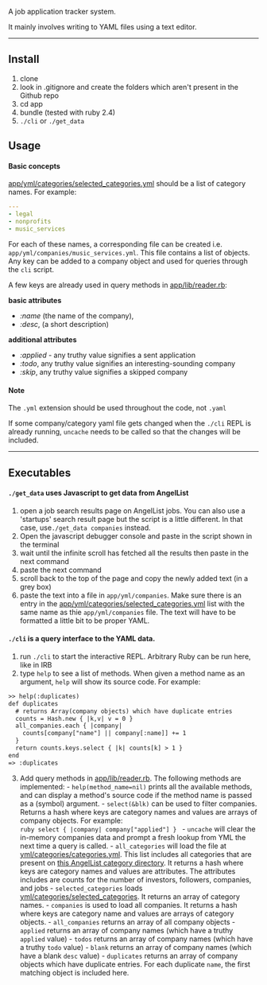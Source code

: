 A job application tracker system.

It mainly involves writing to YAML files using a text editor.

---

## Install

1. clone
2. look in .gitignore and create the folders which aren't present in the Github repo 
3. cd app
4. bundle (tested with ruby 2.4)
5. `./cli` or `./get_data`

## Usage

#### Basic concepts
  
[app/yml/categories/selected_categories.yml](app/yml/categories/selected_categories.yml) should be a list of category names. For example:  
```yml
--- 
- legal
- nonprofits
- music_services
```  

For each of these names, a corresponding file can be created i.e. `app/yml/companies/music_services.yml`. This file contains a list of objects. Any key can be added to a company object and used for queries through the `cli` script.

A few keys are already used in query methods in [app/lib/reader.rb](app/lib/reader.rb):  

**basic attributes**
- *:name* (the name of the company),
- *:desc*, (a short description)  

**additional attributes**
- *:applied* - any truthy value signifies a sent application
- *:todo*, any truthy value signifies an interesting-sounding company
- *:skip*, any truthy value signifies a skipped company

#### Note

The `.yml` extension should be used throughout the code, not `.yaml`

If some company/category yaml file gets changed when the `./cli` REPL is already running, `uncache` needs to be called so that the changes will be included.

----

## Executables

#### `./get_data` uses Javascript to get data from AngelList
  
  1. open a job search results page on AngelList jobs. You can also use a 'startups' search result page but the script is a little different. In that case, use`./get_data companies` instead.
  2. Open the javascript debugger console and paste in the script shown in the terminal
  3. wait until the infinite scroll has fetched all the results then paste in the next command
  4. paste the next command
  5. scroll back to the top of the page and copy the newly added text (in a grey box)
  6. paste the text into a file in `app/yml/companies`. Make sure there is an entry in the [app/yml/categories/selected_categories.yml](app/yml/categories/selected_categories.yml) list with the same name as thie `app/yml/companies` file. The text will have to be formatted a little bit to be proper YAML.

#### `./cli` is a query interface to the YAML data.
  1. run `./cli` to start the interactive REPL. Arbitrary Ruby can be run here, like in IRB
  2. type `help` to see a list of methods. When given a method name as an argument, `help` will show its source code. For example:  
  ```txt
  >> help(:duplicates)
  def duplicates
    # returns Array(company objects) which have duplicate entries
    counts = Hash.new { |k,v| v = 0 }
    all_companies.each { |company|
      counts[company["name"] || company[:name]] += 1
    }
    return counts.keys.select { |k| counts[k] > 1 }
  end
  => :duplicates

  ```  
  3. Add query methods in [app/lib/reader.rb](app/lib/reader.rb). The following methods are implemented:
    - `help(method_name=nil)` prints all the available methods, and can display a method's source code if the method name is passed as a (symbol) argument.
    - `select(&blk)` can be used to filter companies. Returns a hash where keys are category names and values are arrays of company objects.
    For example:  
    ```ruby
      select { |company| company["applied"] }
    ```
    - `uncache` will clear the in-memory companies data and prompt a fresh lookup from YML the next time a query is called.
    - `all_categories` will load the file at [yml/categories/categories.yml](yml/categories/categories.yml). This list includes all categories that are present on [this AngelList category directory](https://angel.co/markets). It returns a hash where keys are category names and values are attributes. The attributes includes are counts for the number of investors, followers, companies, and jobs
    - `selected_categories` loads [yml/categories/selected_categories](yml/categories/selected_categories). It returns an array of category names.
    - `companies` is used to load all companies. It returns a hash where keys are category name and values are arrays of category objects.
    - `all_companies` returns an array of all company objects 
    - `applied` returns an array of company names (which have a truthy `applied` value)
    - `todos` returns an array of company names (which have a truthy `todo` value)
    - `blank` returns an array of company names (which have a blank `desc` value)
    - `duplicates` returns an array of company objects which have duplicate entries. For each duplicate `name`, the first matching object is included here. 